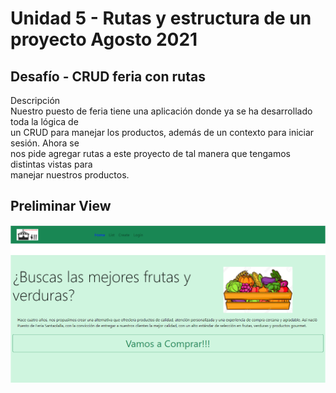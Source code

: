# Unidad 5 - Rutas y estructura de un proyecto  Agosto 2021 

## Desafío - CRUD feria con rutas  

Descripción  
Nuestro puesto de feria tiene una aplicación donde ya se ha desarrollado toda la lógica de  
un CRUD para manejar los productos, además de un contexto para iniciar sesión. Ahora se  
nos pide agregar rutas a este proyecto de tal manera que tengamos distintas vistas para  
manejar nuestros productos.  

## Preliminar View  

![Preview](./public/imgs/application.PNG)  